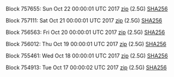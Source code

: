 Block 757655: Sun Oct 22 00:00:01 UTC 2017 [zip](https://transfer.sh/U1MWX/bootstrap.dat.20171022.zip) (2.5G) [SHA256](https://transfer.sh/mLFMv/sha256.txt)

Block 757111: Sat Oct 21 00:00:01 UTC 2017 [zip](https://transfer.sh/TLKIK/bootstrap.dat.20171021.zip) (2.5G) [SHA256](https://transfer.sh/6dKXj/sha256.txt)

Block 756563: Fri Oct 20 00:00:01 UTC 2017 [zip](https://transfer.sh/IwCZn/bootstrap.dat.20171020.zip) (2.5G) [SHA256](https://transfer.sh/iOZqv/sha256.txt)

Block 756012: Thu Oct 19 00:00:01 UTC 2017 [zip](https://transfer.sh/k54XJ/bootstrap.dat.20171019.zip) (2.5G) [SHA256](https://transfer.sh/A5DqQ/sha256.txt)

Block 755461: Wed Oct 18 00:00:01 UTC 2017 [zip](https://transfer.sh/Hc7i7/bootstrap.dat.20171018.zip) (2.5G) [SHA256](https://transfer.sh/6VesO/sha256.txt)

Block 754913: Tue Oct 17 00:00:02 UTC 2017 [zip](https://transfer.sh/cdZxk/bootstrap.dat.20171017.zip) (2.5G) [SHA256](https://transfer.sh/RcIqQ/sha256.txt)
